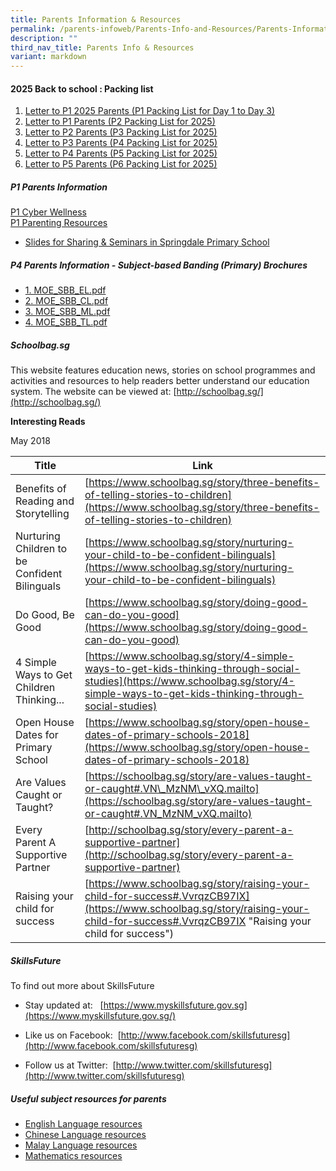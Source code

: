 ```yaml
---
title: Parents Information & Resources
permalink: /parents-infoweb/Parents-Info-and-Resources/Parents-Information-and-Resources/
description: ""
third_nav_title: Parents Info & Resources
variant: markdown
---
```

#### 2025 Back to school : Packing list
1. [Letter to P1 2025 Parents (P1 Packing List for Day 1 to Day 3)](/files/Letter_to_P1_2025_Parents__P1_Packing_List_for_Day_1_to_Day_3_.pdf) <br>
2. [Letter to P1 Parents (P2 Packing List for 2025)](/files/Letter_to_P1_2025_Parents__P1_Packing_List_for_Day_1_to_Day_3_.pdf)<br>
3. [Letter to P2 Parents (P3 Packing List for 2025)](/files/Letter_to_P2_Parents__P3_Packing_List_for_2025_.pdf) <br>
4. [Letter to P3 Parents (P4 Packing List for 2025)](/files/Letter_to_P3_Parents__P4_Packing_List_for_2025_.pdf) <br>
5. [Letter to P4 Parents (P5 Packing List for 2025)](/files/Letter_to_P4_Parents__P5_Packing_List_for_2025_.pdf) <br>
6. [Letter to P5 Parents (P6 Packing List for 2025)](/files/Letter_to_P5_Parents__P6_Packing_List_for_2025_.pdf)

##### P1 Parents Information

[P1 Cyber Wellness](/files/P1_Cyber_Wellness.pdf)<br>
[P1 Parenting Resources](/files/P1_Parenting_Resources.pdf) <br>

*   [Slides for Sharing &amp; Seminars in Springdale Primary School](/parents-infoweb/Parents-Info-and-Resources/Sharing-Slides-For-Seminars-and-Sharing)  

##### P4 Parents Information - Subject-based Banding (Primary) Brochures

*  [1. MOE_SBB_EL.pdf](/files/SBB_EL.pdf) 
*  [2. MOE_SBB_CL.pdf](/files/SBB_CL.pdf)
*  [3. MOE_SBB_ML.pdf](/files/SBB_ML.pdf)
*  [4. MOE_SBB_TL.pdf](/files/SBB_TL.pdf)

##### Schoolbag.sg

This website features education news, stories on school programmes and activities and resources to help readers better understand our education system. The website can be viewed at: [http://schoolbag.sg/](http://schoolbag.sg/)

**Interesting&nbsp;Reads**&nbsp;&nbsp;

May 2018 



| Title |Link |
| -------- | -------- |
| Benefits of Reading and Storytelling     | [https://www.schoolbag.sg/story/three-benefits-of-telling-stories-to-children](https://www.schoolbag.sg/story/three-benefits-of-telling-stories-to-children)     |
|Nurturing Children to be Confident Bilinguals| [https://www.schoolbag.sg/story/nurturing-your-child-to-be-confident-bilinguals](https://www.schoolbag.sg/story/nurturing-your-child-to-be-confident-bilinguals)
|Do Good, Be Good|[https://www.schoolbag.sg/story/doing-good-can-do-you-good](https://www.schoolbag.sg/story/doing-good-can-do-you-good)
|4 Simple Ways to Get Children Thinking... | [https://www.schoolbag.sg/story/4-simple-ways-to-get-kids-thinking-through-social-studies](https://www.schoolbag.sg/story/4-simple-ways-to-get-kids-thinking-through-social-studies)
|Open House Dates for Primary School|[https://www.schoolbag.sg/story/open-house-dates-of-primary-schools-2018](https://www.schoolbag.sg/story/open-house-dates-of-primary-schools-2018)
|Are Values Caught or Taught?|[https://schoolbag.sg/story/are-values-taught-or-caught#.VN\_MzNM\_vXQ.mailto](https://schoolbag.sg/story/are-values-taught-or-caught#.VN_MzNM_vXQ.mailto)
|Every Parent A Supportive Partner|[http://schoolbag.sg/story/every-parent-a-supportive-partner](http://schoolbag.sg/story/every-parent-a-supportive-partner)
|Raising your child for success|[https://www.schoolbag.sg/story/raising-your-child-for-success#.VvrqzCB97IX](https://www.schoolbag.sg/story/raising-your-child-for-success#.VvrqzCB97IX "Raising your child for success")



##### SkillsFuture

To find out more about SkillsFuture  

*   Stay updated at:&nbsp;&nbsp; [https://www.myskillsfuture.gov.sg](https://www.myskillsfuture.gov.sg/)  
    
*   Like us on Facebook:&nbsp;&nbsp;[http://www.facebook.com/skillsfuturesg](http://www.facebook.com/skillsfuturesg)  
    
*   Follow us at Twitter:&nbsp;&nbsp;[http://www.twitter.com/skillsfuturesg](http://www.twitter.com/skillsfuturesg)  
    


##### Useful subject resources for parents

*   [English Language resources](/curriculum/English-Language)
*   [Chinese Language resources](/curriculum/Chinese-Language)
*   [Malay Language resources](/curriculum/Malay-Language)
*   [Mathematics resources](/curriculum/Mathematics)